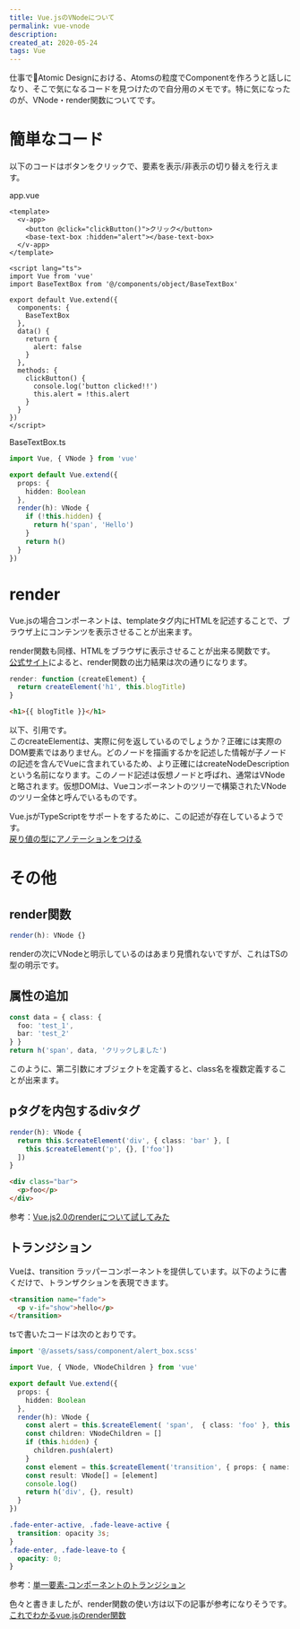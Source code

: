 ```yaml
---
title: Vue.jsのVNodeについて
permalink: vue-vnode
description: 
created_at: 2020-05-24
tags: Vue
---
```


仕事でAtomic Designにおける、Atomsの粒度でComponentを作ろうと話しになり、そこで気になるコードを見つけたので自分用のメモです。特に気になったのが、VNode・render関数についてです。
  
# 簡単なコード
以下のコードはボタンをクリックで、要素を表示/非表示の切り替えを行えます。
  
app.vue
```vue
<template>
  <v-app>
    <button @click="clickButton()">クリック</button>
    <base-text-box :hidden="alert"></base-text-box>
  </v-app>
</template>

<script lang="ts">
import Vue from 'vue'
import BaseTextBox from '@/components/object/BaseTextBox'

export default Vue.extend({
  components: {
    BaseTextBox
  },
  data() {
    return {
      alert: false
    }
  },
  methods: {
    clickButton() {
      console.log('button clicked!!')
      this.alert = !this.alert
    }
  }
})
</script>
```

BaseTextBox.ts
```ts
import Vue, { VNode } from 'vue'

export default Vue.extend({
  props: {
    hidden: Boolean
  },
  render(h): VNode {
    if (!this.hidden) {
      return h('span', 'Hello')
    }
    return h()
  }
})
```

# render

Vue.jsの場合コンポーネントは、templateタグ内にHTMLを記述することで、ブラウザ上にコンテンツを表示させることが出来ます。  

render関数も同様、HTMLをブラウザに表示させることが出来る関数です。  
[公式サイト](https://jp.vuejs.org/v2/guide/render-function.html#ノード、ツリー、および仮想-DOM)によると、render関数の出力結果は次の通りになります。

```js
render: function (createElement) {
  return createElement('h1', this.blogTitle)
}
```

```html
<h1>{{ blogTitle }}</h1>
```

以下、引用です。  
このcreateElementは、実際に何を返しているのでしょうか？正確には実際のDOM要素ではありません。どのノードを描画するかを記述した情報が子ノードの記述を含んでVueに含まれているため、より正確にはcreateNodeDescriptionという名前になります。このノード記述は仮想ノードと呼ばれ、通常はVNodeと略されます。仮想DOMは、Vueコンポーネントのツリーで構築されたVNodeのツリー全体と呼んでいるものです。
  
Vue.jsがTypeScriptをサポートをするために、この記述が存在しているようです。  
[戻り値の型にアノテーションをつける](https://jp.vuejs.org/v2/guide/typescript.html#戻り値の型にアノテーションをつける)  
  
# その他

## render関数

```ts
render(h): VNode {}
```
renderの次にVNodeと明示しているのはあまり見慣れないですが、これはTSの型の明示です。

## 属性の追加

```ts
const data = { class: {
  foo: 'test_1',
  bar: 'test_2'
} }
return h('span', data, 'クリックしました')
```
このように、第二引数にオブジェクトを定義すると、class名を複数定義することが出来ます。

## pタグを内包するdivタグ

```ts
render(h): VNode {
  return this.$createElement('div', { class: 'bar' }, [
    this.$createElement('p', {}, ['foo'])
  ])
}
```

```html
<div class="bar">
  <p>foo</p>
</div>
```

参考：[Vue.js2.0のrenderについて試してみた](https://qiita.com/kazupon/items/2cc9a3427f468866d6dd)

## トランジション
Vueは、transition ラッパーコンポーネントを提供しています。以下のように書くだけで、トランザクションを表現できます。

```html
<transition name="fade">
  <p v-if="show">hello</p>
</transition>
```

tsで書いたコードは次のとおりです。

```ts
import '@/assets/sass/component/alert_box.scss'

import Vue, { VNode, VNodeChildren } from 'vue'

export default Vue.extend({
  props: {
    hidden: Boolean
  },
  render(h): VNode {
    const alert = this.$createElement( 'span',  { class: 'foo' }, this.$slots.default)
    const children: VNodeChildren = []
    if (this.hidden) {
      children.push(alert)
    }
    const element = this.$createElement('transition', { props: { name: 'fade' } }, children)
    const result: VNode[] = [element]
    console.log()
    return h('div', {}, result)
  }
})
```

```scss
.fade-enter-active, .fade-leave-active {
  transition: opacity 3s;
}
.fade-enter, .fade-leave-to {
  opacity: 0;
}
```
参考：[単一要素-コンポーネントのトランジション](https://jp.vuejs.org/v2/guide/transitions.html#単一要素-コンポーネントのトランジション)
  
色々と書きましたが、render関数の使い方は以下の記事が参考になりそうです。
[これでわかるvue.jsのrender関数](https://reffect.co.jp/vue/vue-js-render)

